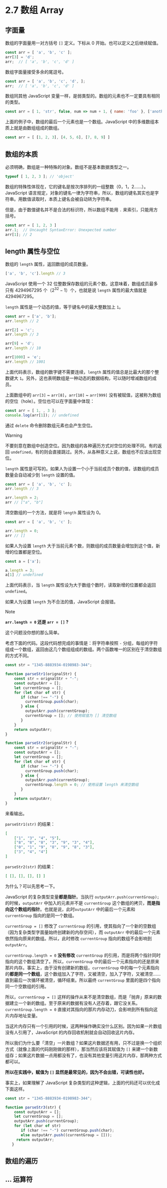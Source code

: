 # 2.7 数组 Array

## 字面量

数组的字面量用一对方括号 `[]` 定义。下标从 0 开始。也可以定义之后继续赋值。

```js
const arr = [ 'a', 'b', 'c' ];
arr[3] = 'd';
arr;  // [ 'a', 'b', 'c', 'd' ]
```

数组字面量接受多余的尾逗号。

```js
const arr = [ 'a', 'b', 'c', 'd', ];
arr;  // [ 'a', 'b', 'c', 'd' ]
```

数组同其他 JavaScript 变量一样，是弱类型的。数组的元素也不一定要具有相同的类型。

```js
const arr = [ 1, 'str', false, num => num + 1, { name: 'foo' }, ['another array', 6] ]
```

上面的例子中，数组的最后一个元素也是一个数组。JavaScript 中的多维数组本质上就是由数组组成的数组。

``` js
const arr = [ [1, 2, 3], [4, 5, 6], [7, 8, 9] ]
```

## 数组的本质

必须明确，数组是一种特殊的对象。数组不是基本数据类型之一。

```js
typeof [ 1, 2, 3 ]; // 'object'
```

数组的特殊性体现在，它的键名是按次序排列的一组整数（0，1，2……）。JavaScript 语言规定，对象的键名一律为字符串，所以，数组的键名其实也是字符串。用数值读取时，本质上键名会被自动转为字符串。

但是，由于数值键名并不是合法的标识符，所以数组不能用 `.` 来索引，只能用方括号。

```js
const arr = [ 1, 2, 3 ]
arr.1;  // Uncaught SyntaxError: Unexpected number
arr[1]; // 2
```

## length 属性与空位

数组的 `length` 属性，返回数组的成员数量。

```js
['a', 'b', 'c'].length // 3
```

JavaScript 使用一个 32 位整数保存数组的元素个数。这意味着，数组成员最多只有 4294967295 个（$2^{32}-1$）个，也就是说 `length` 属性的最大值就是 4294967295。

`length` 属性是一个动态的值，等于键名中的最大整数加上 `1`。

```js
const arr = ['a', 'b'];
arr.length // 2

arr[2] = 'c';
arr.length // 3

arr[9] = 'd';
arr.length // 10

arr[1000] = 'e';
arr.length // 1001
```

上面代码表示，数组的数字键不需要连续，`length` 属性的值总是比最大的那个整数键大 `1`。另外，这也表明数组是一种动态的数据结构，可以随时增减数组的成员。

上面数组中的 `arr[3]` ~ `arr[8]`，`arr[10]` ~ `arr[999]` 没有被赋值，这被称为数组的空位（hole）。空位也可以在字面量中体现：

```js
const arr = [ 1, , 3 ];
console.log(arr[1]); // undefined
```

通过 `delete` 命令删除数组元素也会产生空位。

> [!warning]
>
> 不要刻意在数组中创造空位。因为数组的各种遍历方式对空位的处理不同。有的返回 `undefined`，有的则会直接跳过。另外，从各种意义上说，数组也不应该出现空位。

`length` 属性是可写的。如果人为设置一个小于当前成员个数的值，该数组的成员数量会自动减少到 `length` 设置的值。

```js
const arr = [ 'a', 'b', 'c' ];
arr.length // 3

arr.length = 2;
arr // ["a", "b"]
```

清空数组的一个方法，就是将 `length` 属性设为 0。

```js
const arr = [ 'a', 'b', 'c' ];

arr.length = 0;
arr // []
```

如果人为设置 `length` 大于当前元素个数，则数组的成员数量会增加到这个值，新增的位置都是空位。

```js
const a = ['a'];

a.length = 3;
a[1] // undefined
```

上面代码表示，当 `length` 属性设为大于数组个数时，读取新增的位置都会返回 `undefined`。

如果人为设置 `length` 为不合法的值，JavaScript 会报错。

> [!note]
>
> **`arr.length = 0` 还是 `arr = []` ?**
>
> 这个问题没你想的那么简单。
>
> 考虑下面的代码。这段代码想完成的事情是：将字符串按照 `-` 分组，每组的字符组成一个数组，返回由这几个数组组成的数组。两个函数唯一的区别在于清空数组的方式不同。
>
> ```js
> const str = "1345-8883934-0198983-344";
> 
> function parseStr1(orignalStr) {
>     const str = orignalStr + "-";
>     const outputArr = [];
>     let currentGroup = [];
>     for (let char of str) {
>        if (char !== "-") {
>          currentGroup.push(char);
>        } else {
>          outputArr.push(currentGroup);
>          currentGroup = []; // 使用赋值为 [] 清空数组
>        }
>     }
>     return outputArr;
> }
> 
> function parseStr2(orignalStr) {
>     const str = orignalStr + "-";
>     const outputArr = [];
>     let currentGroup = [];
>     for (let char of str) {
>        if (char !== "-") {
>          currentGroup.push(char);
>        } else {
>          outputArr.push(currentGroup);
>          currentGroup.length = 0; // 使用设置 length 来清空数组
>        }
>     }
>     return outputArr;
> }
> ```
>
> 来看输出。
>
> `parseStr1(str)` 的结果：
>
> ```json
> [
>     ["1", "3", "4", "5"],
>     ["8", "8", "8", "3", "9", "3", "4"],
>     ["0", "1", "9", "8", "9", "8", "3"],
>     ["3", "4", "4"]
> ]
> ```
>
> `parseStr2(str)` 的结果：
>
> ```json
> [ [], [], [], [] ]
> ```
>
> 为什么？可以先思考一下。
>
> JavaScript 的复杂类型变量**都是指针**。当执行 `outputArr.push(currentGroup);` 的时候，`outputArr` 中加入的元素并不是 `currentGroup` 这个数组的拷贝，**而是指向这个数组的指针**。也就是说，此时`outputArr` 中的最后一个元素和 `currentGroup` 指向的是同一个数组。
>
> `currentGroup = []` 修改了 `currentGroup` 的引用，使其指向了一个新的空数组（因为复杂类型字面量始终创建新的内存空间），而 `outputArr` 中的最后一个元素依然指向原来的数组。所以，此时修改 `currentGroup` 指向的数组不会影响到 `outputArr`。
>
> `currentGroup.length = 0` **没有修改** `currentGroup` 的引用，而是将两个指针同时指向的这个数组清空了。所以，`currentGroup` 中的最后一个元素指向的还是原来那片内存。事实上，由于没有创建新的数组，`currentGroup` 中的每一个元素指向的**都是同一个数组**，这个数组加入了字符，又被清空，加入了字符，又被清空……直到最后一次循环被清空，循环结束。所以最终 `currentGroup` 里面的是四个指向同一个空数组的引用。
>
> 所以，`currentGroup = []` 这样的操作从来不是清空数组，而是「抛弃」原来的数据建立一个新的数组。至于原来的数据有没有人还存着，跟它没关系。`currentGroup.length = 0` 直接对其指向的那片内存动刀，会影响到所有指向这片内存地址变量。
>
> 当这片内存只有一个引用的时候，这两种操作确实没什么区别。因为如果一片数组没有人引用了，JavaScript 的内存回收机制就会自动回收这片内存。
>
> 所以我们为什么要「清空」一片数组？如果这片数据还有用，只不过是换一个组织方式（就像上面的代码刚刚做的那样），那当然应该将其赋值为 `[]` 来建一个新数组存；如果这片数据一点用都没有了，也没有其他变量引用这片内存，那两种方式都可以。
>
> **所以在实践中，赋值为 `[]` 显然是最常见的，因为不会出错，可读性也好。**
>
> 事实上，如果理解了 JavaScript 复杂类型的这种逻辑，上面的代码还可以优化成下面这样。
>
> ```js
> const str = "1345-8883934-0198983-344";
> 
> function parseStr3(str) {
>     const outputArr = [];
>     let currentGroup = [];
>     outputArr.push(currentGroup);
>     for (let char of str)
>        if (char !== "-") currentGroup.push(char);
>        else outputArr.push((currentGroup = []));
>      return outputArr;
>    }
>   ```

## 数组的遍历

## ... 运算符

